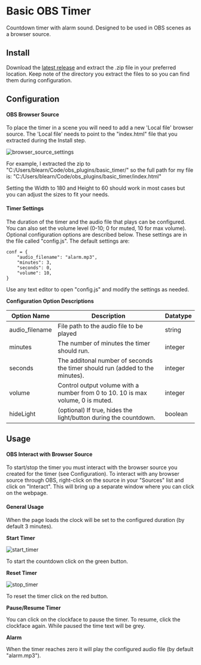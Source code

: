 # Basic OBS Timer

Countdown timer with alarm sound. Designed to be used in OBS scenes as a browser source.

## Install

Download the [latest release](https://github.com/machineblearning/basic_obs_timer/releases) and extract the .zip file in your preferred location. Keep note of the directory you extract the files to so you can find them during configuration.

## Configuration

#### OBS Browser Source

To place the timer in a scene you will need to add a new 'Local file' browser source. The 'Local file' needs to point to the "index.html" file that you extracted during the Install step.

![browser_source_settings](img/browser_source_settings.png)

For example, I extracted the zip to "C:/Users/blearn/Code/obs_plugins/basic_timer/" so the full path for my file is: "C:/Users/blearn/Code/obs_plugins/basic_timer/index.html"

Setting the Width to 180 and Height to 60 should work in most cases but you can adjust the sizes to fit your needs.

#### Timer Settings

The duration of the timer and the audio file that plays can be configured. You can also set the volume level (0-10; 0 for muted, 10 for max volume). Optional configuration options are described below. These settings are in the file called "config.js".  The default settings are:

```
conf = {
    "audio_filename": "alarm.mp3",
    "minutes": 3,
    "seconds": 0,
    "volume": 10,
}
```

Use any text editor to open "config.js" and modify the settings as needed.

__Configuration Option Descriptions__

|Option Name|Description|Datatype|
--|--|--
|audio_filename|File path to the audio file to be played|string|
|minutes|The number of minutes the timer should run.|integer|
|seconds|The additonal number of seconds the timer should run (added to the minutes). |integer|
|volume|Control output volume with a number from 0 to 10. 10 is max volume, 0 is muted.|integer|
|hideLight|(optional) If true, hides the light/button during the countdown.|boolean|

## Usage

#### OBS Interact with Browser Source

To start/stop the timer you must interact with the browser source you created for the timer (see Configuration). To interact with any browser source through OBS, right-click on the source in your "Sources" list and click on "Interact". This will bring up a separate window where you can click on the webpage.

#### General Usage

When the page loads the clock will be set to the configured duration (by default 3 minutes).

**Start Timer**

![start_timer](img/start_timer.png)

To start the countdown click on the green button.

**Reset Timer**

![stop_timer](img/stop_timer.png)

To reset the timer click on the red button.

**Pause/Resume Timer**

You can click on the clockface to pause the timer. To resume, click the clockface again. While paused the time text will be grey.

**Alarm**

When the timer reaches zero it will play the configured audio file (by default "alarm.mp3").

